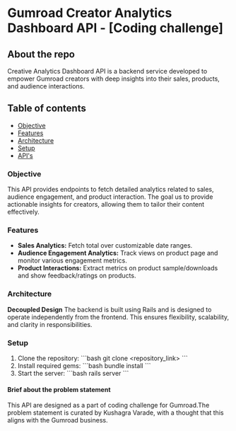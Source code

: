 # Gumroad Creator Analytics Dashboard API - [Coding challenge]

## About the repo

Creative Analytics Dashboard API is a backend service developed to empower Gumroad creators with deep insights into their sales, products, and audience interactions.

## Table of contents

- [Objective](#objective)
- [Features](#features)
- [Architecture](#architecture)
- [Setup](#setup)
- [API's](#features)

### Objective

This API provides endpoints to fetch detailed analytics related to sales, audience engagement, and product interaction. The goal us to provide actionable insights for creators, allowing them to tailor their content effectively.

### Features

- **Sales Analytics:** Fetch total over customizable date ranges.
- **Audience Engagement Analytics:** Track views on product page and monitor various engagement metrics.
- **Product Interactions:** Extract metrics on product sample/downloads and show feedback/ratings on products.

### Architecture

**Decoupled Design**
The backend is built using Rails and is designed to operate independently from the frontend. This ensures flexibility, scalability, and clarity in responsibilities.

### Setup

1. Clone the repository:
   \```bash
   git clone <repository_link>
   \```
2. Install required gems:
   \```bash
   bundle install
   \```
3. Start the server:
   \```bash
   rails server
   \```

#### Brief about the problem statement

This API are designed as a part of coding challenge for Gumroad.The problem statement is curated by Kushagra Varade, with a thought that this aligns with the Gumroad business.
